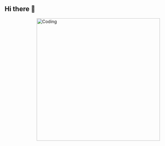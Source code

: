 ## Hi there 👋

 <img align="right" alt="Coding" width="400" src="https://i.imgur.com/I7xjW2X.jpg">

<!--
**hugohiraoka/hugohiraoka** is a ✨ _special_ ✨ repository because its `README.md` (this file) appears on your GitHub profile.

Here are some ideas to get you started:

- 🔭 I’m currently working on my startup, the next Generation AI Powered Social Media.
- 🌱 I’m currently learning Scala.
- 👯 I’m looking to collaborate on coding projects, business development.
- 🤔 I’m looking for help with coding and business development.
- 💬 Ask me about my startup.
- 📫 How to reach me: send me an email <hhiraoka1@gmail.com>
- 😄 Pronouns: he/him
- ⚡ Fun fact: I'll think of something and will post it here.
-->
